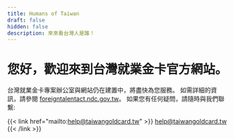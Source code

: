 ```yaml
---
title: Humans of Taiwan
draft: false
hidden: false
description: 來來看台灣人是誰！
---
```


# 您好，歡迎來到台灣就業金卡官方網站。

台灣就業金卡專案辦公室與網站仍在建置中，將盡快為您服務。
如需詳細的資訊，請參閱 [foreigntalentact.ndc.gov.tw](https://foreigntalentact.ndc.gov.tw/)。
如果您有任何疑問，請隨時與我們聯繫:

{{< link href="mailto:help@taiwangoldcard.tw" >}}
help@taiwangoldcard.tw
{{< /link >}}
